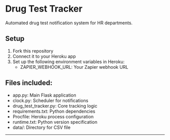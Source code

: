 # Drug Test Tracker
Automated drug test notification system for HR departments.

## Setup
1. Fork this repository
2. Connect it to your Heroku app
3. Set up the following environment variables in Heroku:
   - ZAPIER_WEBHOOK_URL: Your Zapier webhook URL

## Files included:
- app.py: Main Flask application
- clock.py: Scheduler for notifications
- drug_test_tracker.py: Core tracking logic
- requirements.txt: Python dependencies
- Procfile: Heroku process configuration
- runtime.txt: Python version specification
- data/: Directory for CSV file

---
